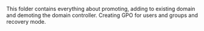 This folder contains everything about promoting, adding to existing domain and demoting the domain controller. Creating GPO for users and groups and recovery mode.